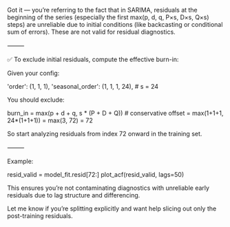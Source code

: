 Got it — you’re referring to the fact that in SARIMA, residuals at the beginning of the series (especially the first max(p, d, q, P×s, D×s, Q×s) steps) are unreliable due to initial conditions (like backcasting or conditional sum of errors). These are not valid for residual diagnostics.

⸻

✅ To exclude initial residuals, compute the effective burn-in:

Given your config:

'order': (1, 1, 1),
'seasonal_order': (1, 1, 1, 24),  # s = 24

You should exclude:

burn_in = max(p + d + q, s * (P + D + Q))  # conservative offset
        = max(1+1+1, 24*(1+1+1))
        = max(3, 72)
        = 72

So start analyzing residuals from index 72 onward in the training set.

⸻

Example:

resid_valid = model_fit.resid[72:]
plot_acf(resid_valid, lags=50)

This ensures you’re not contaminating diagnostics with unreliable early residuals due to lag structure and differencing.

Let me know if you’re splitting explicitly and want help slicing out only the post-training residuals.